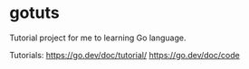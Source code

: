 # gotuts
Tutorial project for me to learning Go language.

Tutorials:
https://go.dev/doc/tutorial/
https://go.dev/doc/code
